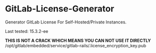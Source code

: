 # GitLab-License-Generator

Generator GitLab License For Self-Hosted/Private Instances.

Last tested: 15.3.2-ee

**THIS IS NOT A CRACK WHICH MEANS YOU CAN NOT USE IT DIRECTLY**
/opt/gitlab/embedded/service/gitlab-rails/.license_encryption_key.pub
